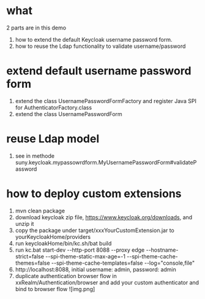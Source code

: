 # what
2 parts are in this demo  
1. how to extend the default Keycloak username password form.    
2. how to reuse the Ldap functionality to validate username/password

# extend default username password form
1. extend the class UsernamePasswordFormFactory and register Java SPI for AuthenticatorFactory.class
2. extend the class UsernamePasswordForm

# reuse Ldap model
1. see in methode suny.keycloak.mypassowrdform.MyUsernamePasswordForm#validatePassword

# how to deploy custom extensions
1. mvn clean package
2. download keycloak zip file, https://www.keycloak.org/downloads, and unzip it
3. copy the package under target/xxxYourCustomExtension.jar to yourKeycloakHome/providers 
4. run keycloakHome/bin/kc.sh/bat build
5. run kc.bat start-dev --http-port 8088 --proxy edge --hostname-strict=false --spi-theme-static-max-age=-1 --spi-theme-cache-themes=false --spi-theme-cache-templates=false --log="console,file"
6. http://localhost:8088, initial username: admin, password: admin
7. duplicate authentication browser flow in xxRealm/Authentication/browser and add your custom authenticator and bind to browser flow
![img.png]
